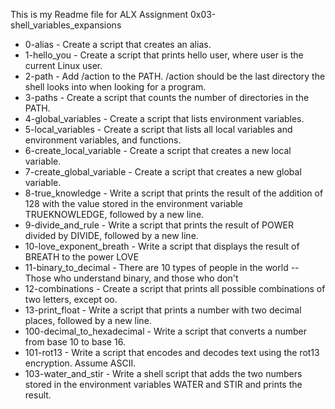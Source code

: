 This is my Readme file for ALX Assignment 0x03-shell_variables_expansions

* 0-alias - Create a script that creates an alias.
* 1-hello_you - Create a script that prints hello user, where user is the current Linux user.
* 2-path - Add /action to the PATH. /action should be the last directory the shell looks into when looking for a program.
* 3-paths - Create a script that counts the number of directories in the PATH.
* 4-global_variables - Create a script that lists environment variables.
* 5-local_variables - Create a script that lists all local variables and environment variables, and functions.
* 6-create_local_variable - Create a script that creates a new local variable.
* 7-create_global_variable - Create a script that creates a new global variable.
* 8-true_knowledge - Write a script that prints the result of the addition of 128 with the value stored in the environment variable TRUEKNOWLEDGE, followed by a new line.
* 9-divide_and_rule - Write a script that prints the result of POWER divided by DIVIDE, followed by a new line.
* 10-love_exponent_breath - Write a script that displays the result of BREATH to the power LOVE
* 11-binary_to_decimal - There are 10 types of people in the world -- Those who understand binary, and those who don't
* 12-combinations - Create a script that prints all possible combinations of two letters, except oo.
* 13-print_float - Write a script that prints a number with two decimal places, followed by a new line.
* 100-decimal_to_hexadecimal - Write a script that converts a number from base 10 to base 16.
* 101-rot13 - Write a script that encodes and decodes text using the rot13 encryption. Assume ASCII.
* 103-water_and_stir - Write a shell script that adds the two numbers stored in the environment variables WATER and STIR and prints the result.
